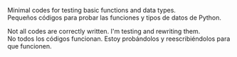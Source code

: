 Minimal codes for testing basic functions and data types.  
Pequeños códigos para probar las funciones y tipos de datos de Python.

Not all codes are correctly written. I'm testing and rewriting them.  
No todos los códigos funcionan. Estoy probándolos y reescribiéndolos para que funcionen.
